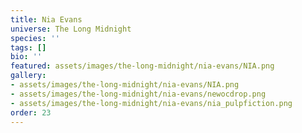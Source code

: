 ```yaml
---
title: Nia Evans
universe: The Long Midnight
species: ''
tags: []
bio: ''
featured: assets/images/the-long-midnight/nia-evans/NIA.png
gallery:
- assets/images/the-long-midnight/nia-evans/NIA.png
- assets/images/the-long-midnight/nia-evans/newocdrop.png
- assets/images/the-long-midnight/nia-evans/nia_pulpfiction.png
order: 23
---
```


